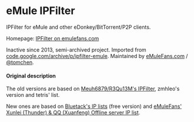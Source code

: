 # eMule IPFilter

IPFilter for eMule and other eDonkey/BitTorrent/P2P clients.

Homepage: [IPFilter on emulefans.com](http://emulefans.com/news/plugin/ipfilter/ipfilter-general/)

Inactive since 2013, semi-archived project. Imported from [code.google.com/archive/p/ipfilter-emule](https://code.google.com/archive/p/ipfilter-emule/). Maintained by [eMuleFans.com](https://emulefans.com/) / [@tomchen](https://github.com/tomchen).

#### Original description

The old versions are based on [Meuh6879/R3Qu13M's IPFilter](http://forum.emule-project.net/index.php?showtopic=19247), zmhleo's version and tetris' list.

New ones are based on [Bluetack's IP lists](http://www.bluetack.co.uk/config/) (free version) and [eMuleFans' Xunlei (Thunder) & QQ (Xuanfeng) Offline server IP list](http://emulefans.com/news/plugin/ipfilter/ipfilter-xunlei/).
